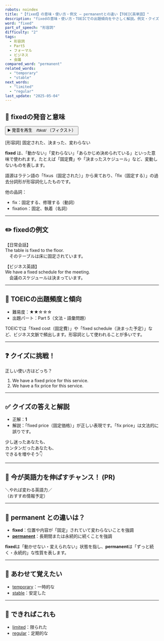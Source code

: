 ```yaml
---
robots: noindex
title: "【fixed】の意味・使い方・例文 ― permanentとの違い【TOEIC英単語】"
description: "fixedの意味・使い方・TOEICでの出題傾向をやさしく解説。例文・クイズ付きでpermanentとの違いもわかりやすく学べます。"
word: "fixed"
part_of_speech: "形容詞"
difficulty: "2"
tags:
  - 形容詞
  - Part5
  - フォーマル
  - ビジネス
  - 会議
compared_word: "permanent"
related_words:
  - "temporary"
  - "stable"
next_words:
  - "limited"
  - "regular"
last_update: "2025-05-04"
---
```


## 🔰 fixedの発音と意味

<button class="play-audio" onclick="playTTS('fixed')">
  <span class="play-audio-main">
    ▶️ 発音を再生　/fɪkst/
  </span>
  <span class="play-audio-sub">
    （フィクスト）
  </span>
</button>

[形容詞] 固定された、決まった、変わらない

**fixed** は、「動かない」「変わらない」「あらかじめ決められている」といった意味で使われます。たとえば「固定費」や「決まったスケジュール」など、変動しないものを表します。

語源はラテン語の「fixus（固定された）」から来ており、「fix（固定する）」の過去分詞形が形容詞化したものです。

他の品詞：  
- fix：固定する、修理する（動詞）
- fixation：固定、執着（名詞）

---

## ✏️ fixedの例文

【日常会話】  
The table is fixed to the floor.  
　そのテーブルは床に固定されています。

【ビジネス英語】  
We have a fixed schedule for the meeting.  
　会議のスケジュールは決まっています。

---

## 🎯 TOEICの出題頻度と傾向

- 難易度：★★☆☆☆
- 出題パート：Part 5（文法・語彙問題）

TOEICでは「fixed cost（固定費）」や「fixed schedule（決まった予定）」など、ビジネス文脈で頻出します。形容詞として使われることが多いです。

---

## ❓ クイズに挑戦！

正しい使い方はどっち？

1. We have a fixed price for this service.  
2. We have a fix price for this service.

---

## ✅ クイズの答えと解説

- 正解：**1**
- 解説：「fixed price（固定価格）」が正しい表現です。「fix price」は文法的に誤りです。

少し迷ったあなたも、  
カンタンだったあなたも、  
できるを増やそう👇️

---

## 🚀 今が英語力を伸ばすチャンス！ (PR)

<div class="info-center">
＼やれば変わる英語力／<br>  
（おすすめ情報予定）
</div>

---

## 🤔  permanent との違いは？

- **fixed**：位置や内容が「固定」されていて変わらないことを強調
- **[permanent](/word/permanent/)**：長期間または永続的に続くことを強調

**fixed**は「動かせない・変えられない」状態を指し、**permanent**は「ずっと続く・永続的」な性質を表します。

---

## 🧩 あわせて覚えたい

- [temporary](/word/temporary/)：一時的な
- [stable](/word/stable/)：安定した

---

## 📖 できればこれも

- [limited](/word/limited/)：限られた
- [regular](/word/regular/)：定期的な

<!-- cvid: aid24_bid28 -->
